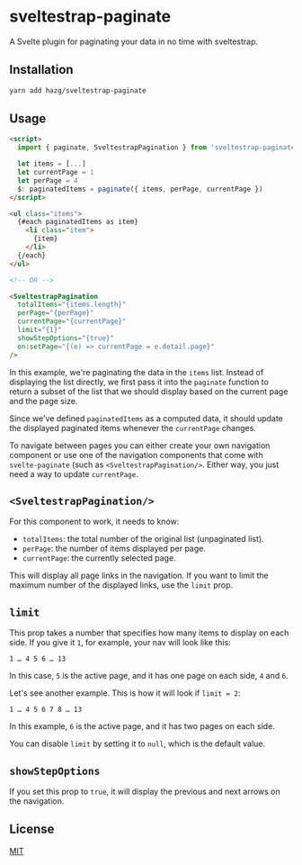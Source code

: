 # sveltestrap-paginate

A Svelte plugin for paginating your data in no time with sveltestrap.

## Installation

```bash
yarn add hazg/sveltestrap-paginate
```

## Usage

```html
<script>
  import { paginate, SveltestrapPagination } from 'sveltestrap-paginate'

  let items = [...]
  let currentPage = 1
  let perPage = 4
  $: paginatedItems = paginate({ items, perPage, currentPage })
</script>

<ul class="items">
  {#each paginatedItems as item}
    <li class="item">
      {item}
    </li>
  {/each}
</ul>

<!-- OR -->

<SveltestrapPagination
  totalItems="{items.length}"
  perPage="{perPage}"
  currentPage="{currentPage}"
  limit="{1}"
  showStepOptions="{true}"
  on:setPage="{(e) => currentPage = e.detail.page}"
/>
```

In this example, we're paginating the data in the `items` list. Instead of displaying the list directly, we first pass it into the `paginate` function to return a subset of the list that we should display based on the current page and the page size.

Since we've defined `paginatedItems` as a computed data, it should update the displayed paginated items whenever the `currentPage` changes.

To navigate between pages you can either create your own navigation component or use one of the navigation components that come with `svelte-paginate` (such as `<SveltestrapPagination/>`. Either way, you just need a way to update `currentPage`.

## `<SveltestrapPagination/>`

For this component to work, it needs to know:
- `totalItems`: the total number of the original list (unpaginated list).
- `perPage`: the number of items displayed per page.
- `currentPage`: the currently selected page.

This will display all page links in the navigation. If you want to limit the maximum number of the displayed links, use the `limit` prop.

## `limit`

This prop takes a number that specifies how many items to display on each side. If you give it `1`, for example, your nav will look like this:

```
1 … 4 5 6 … 13
```

In this case, `5` is the active page, and it has one page on each side, `4` and `6`.

Let's see another example. This is how it will look if `limit = 2`:

```
1 … 4 5 6 7 8 … 13
```

In this example, `6` is the active page, and it has two pages on each side.

You can disable `limit` by setting it to `null`, which is the default value.

## `showStepOptions`

If you set this prop to `true`, it will display the previous and next arrows on the navigation.

## License

[MIT](http://opensource.org/licenses/MIT)